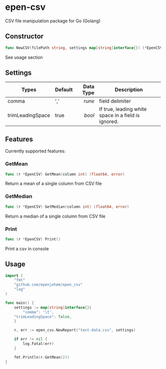 # epen-csv
CSV file manipulation package for Go (Golang)

## Constructor
```go
func NewCSV(filePath string, settings map[string]interface{}) (*EpenCSV, error)
```
See usage section

## Settings
| Types            | Default | Data Type | Description                                         |
| ---------------- |:------- | ---------:| --------------------------------------------------- |
| comma            | ','     | *rune*    | field delimiter                                     |
| trimLeadingSpace | true    | *bool*    | If true, leading white space in a field is ignored. |

## Features
Currently supported features:

### GetMean
```go
func (r *EpenCSV) GetMean(column int) (float64, error)
```
Return a mean of a single column from CSV file

### GetMedian
```go
func (r *EpenCSV) GetMedian(column int) (float64, error)
```
Return a median of a single column from CSV file

### Print
```go
func (r *EpenCSV) Print()
```
Print a csv in console

## Usage
``` go
import (
	"fmt"
	"github.com/epenjehem/epen_csv"
	"log"
)

func main() {
	settings := map[string]interface{}{
		"comma": '\t',
    "trimLeadingSpace": false,
	}

	r, err := epen_csv.NewReport("test-data.csv", settings)

	if err != nil {
		log.Fatal(err)
	}

	fmt.Println(r.GetMean(2))
}
```
